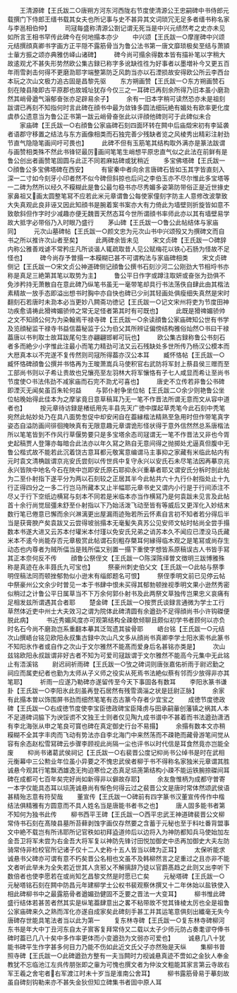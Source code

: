 <!-- { "loadSidebar": true } -->
　　王清源碑【王氏跋二○唐朔方河东河西陇右节度使清源公王忠嗣碑中书侍郎元载撰门下侍郎王缙书载其女夫也所记事与史不甚异其文词琐冗无足多者缙书称名家与李邕相伯仲】
　　司冦每盛称清源公劄记谓无死当是中兴元绩然考之史亦未见如所言王相书罕传此碑今在何地搨本亦少
　　中兴颂【王氏跋一○摩崖碑中兴颂元结撰顔真卿书字画方正平隠不露筋骨当为鲁公法书第一唐文靡琐极矣至结与萧頴士軰方振之颂亦典雅仿峄山诸碑】
　　碑今尚可搨余得数本皆有描补笔以字稍大故逺观尤不甚失形势然欧公集古録已称字多讹缺徃徃为好事者以墨増补今又更五百年雨雪剥击何得不更磨泐耶字端整第防乏风韵当亦以石湮损故安得欧公所云李西台本玩之次山文极力追古固是昌黎先驱
　　东方朔画赞【王氏跋一○东方朔画赞石刻在陵县陵即古平原郡也故城址犹存今仅三之一耳碑已再刻余所得乃旧本虽小磨泐然其峭骨遒气滃郁奋张亦足辟易余子】
　　余有一旧本字稍可读然恐亦未是祖刻跋谓已再刻不知指何时言此碑在顔书中最为敛锋多圆法细玩絶有媚处有欧率更化度虞恭公遗意当为鲁公正书第一跋云峭骨奋张此以评顔他碑则可于此碑似未合
　　家庙碑【王氏跋一○右顔鲁公家庙碑石刻四面环转在闗中后庙燬宋初有李延袭者语郡守移置之结法与东方画像相类而石独完善少残缺者览之风棱秀出精彩注射劲节直气隐隐笔画间吁可畏也】
　　此碑不但有玉筋笔其结构取外满亦是篆法跋谓与画赞相类殊不然此书锋铓最厉画间笔笔生峭想平原忠直气似之此法在前鲜有是鲁公创出者画赞笔固圆与此正不同若麻姑碑或犹稍近
　　多宝佛塔碑【王氏跋一○顔鲁公多宝佛塔碑在西安】
　　有宦秦中者向余言唐碑石皆如玉其字皆直刻入深一二寸如今刻牙小印者然不似今碑但斜掠也后问之李伯玉亦不尽尔惟此多宝塔等一二碑为然所以经久不糢糊此是鲁公最匀稳书亦尽秀媚多姿第防带俗正是近世掾史家鼻祖又画太圆整笔冩不应若此米元章谓鲁公每使家僮刻字防主人意修改波撆致大失真观此良非诬又因此知顔书是腕着案书案亦大有力倚此为墙壁则折旋皆如意不致欹斜但作字时少减趣亦便无魏晋天然态耳今世所谓顔书率师此亦以其有墙壁易学故大抵字必带俗乃入时眼乃盛行
　　茅山碑【王氏跋一○鲁公此帖结体与家庙同】
　　元次山墓碑帖【王氏跋一○颜文忠为元次山书中兴颂殁又为撰碑文而自书之所以推许次山者至矣】
　　此两碑余皆未见
　　宋文贞碑【王氏跋一○碑辞内称公雅善戏谑不常矜庄凡所谈谐人辄疏取昔人见公赋梅花以铁心石肠为怪故不足怪也】
　　碑今尚存予曽搨一本糢糊已甚不可谓构法与家庙碑相类
　　宋文贞碑侧记【王氏跋一○宋文贞公神道碑侧记顔鲁公撰书石刻沙河二公刚劲大节相埒书亦称是真足三絶第其笔以取势为主】
　　鲁公平日作字或蹲注取妍或奋张为劲俱不免渉矜持无萧散自在意此碑乃纵笔书虽无一毫带笔却具行书法荡佚自肆此由其楷法素精故一放手态即溢出想书时胸中亦自快也碑已少刓其轻画处俱瘦细失真然是宋时翻刻石若唐时未泐本必当更妙八闗斋功徳记【王氏跋一○记文宋州将吏为节度田神功疾愈请祷此猾禆媚骄帅之常无足怪者第其时有可既也】
　　此既是猾禆媚骄帅之文不知顔公何为为染翰焉干禄寺碑【王氏跋一○余读顔鲁公家庙碑知公世有书学及览顔秘监干禄寺书益信葢秘监于公为伯父其所辨证偏傍结构雅俗灿然○书曰干禄葢唐以书判取士故耳跋尾句生亦翩翩邯郸可玩也】
　　欧公集古録称鲁公书刻石者多而絶少小字惟此注最小而笔力精劲可法又云石残缺处多世所传乃杨汉公模本而大厯真本以不完遂不复传然则司冦所得葢亦汉公本耳
　　臧怀恪帖【王氏跋一○臧怀恪碑顔鲁公撰并书恪再为王晙萧嵩兵马使积官右武防将军封上蔡县侯三赠而至工部尚书则以子希让贵故也兄懹亮至左羽林大将军懹恪有子七人咸显而希让至尚书节度使○书法伟劲不减家庙而石完不泐尤可喜也】
　　唐史不立传若非鲁公书碑即湮灭无闻矣虽百朱轮何益
　　与郭仆射争坐位帖【王氏跋二○余少则艳鲁公坐位帖晚始得此佳本为之摩挲竟日意草稿耳乃无一笔不作晋法所谓无意而文从容中道者也】
　　按元章待访録是楮纸用先丰县先天广徳中牒起草秃笔今此石刻中秃笔宛然此帖妙处乃在具八面势怱促中却安闲自在葢縁楷法精熟至急用时但作带笔真字姿态自溢防画间徘徊掩映真有无限意趣元章谓诡形怪状得于意外信然然总系唐楷法所以笔笔皆到不作风行草偃势要只是多宝塔余态司冦谓无一笔不作晋法又非也今胥史起稿贾人登簿亦每暗合此法亦以年久冩之熟自无意间得之抛掷处尤逼真但腹中无鲁公楷式故不能若此沉着饶古意耳都元敬寓意编谓马主事抑之家藏有米临此帖内有元时袁文清桷跋谓京兆安氏尝刻以传世呉中复守永兴以安氏石未尽笔法因再摹京兆永兴皆陜中地名今石在陜中岂即安氏原石耶抑永兴重摹者耶又谓安氏分柝时剖此帖为二至仆射指下遂平分为两以石刻较之正居其半今此帖共六十九行仆射指处止十九行正得四分之一多二行岂马所藏本又止半幅耶元章书史又谓内小行是于行间添注不尽乂于行下空纸边横冩与刻本不同若是米临本亦当作横冩乃是何袁跋未见言及此帖首十余行尚觉屈彊未舒至仆射指以下乃始活泼飞动至皆有等威后又更浑化入妙结末数行笔已倦意已懈而余兴淋漓更出屋漏雨迹殆若所云怀素自言初不知者若分得后半当是获膏腴产矣袁跋又云尝得坡翁搨本无毫髪失真苏公见安师文帖时帖尚全尝手搨数本书遂大进又云苏本付瓘米本付瑾以免安氏兄弟之诮苏本久不闻应已湮没马氏藏米本不逺今尚能存否元章极赏此帖谓石刻粗存槩耳何縁得临木观之是笔冩或尚存生动态也内尊者为贼所偪当是贱所偪又别置一搨下重使字想皆系原稿误古人书皆手冩其正本奈何反不传
　　顔鲁公祭侄文【王氏跋一○陈深陈绎曽文徴明三跋博雅殊称是真迹在永丰聂氏九可宝也】
　　祭豪州刺史伯父文【王氏跋一○此帖与祭季明侄稿法同而顿挫郁勃似小逊末有缁郎题名可恨】
　　祭侄季明文前已见停云帖中祭豪州公文余少时曽见一本于书肆中恨未买得其郁勃顿挫视季明文果小逊然秀密似稍过之计鲁公平日属草当不下万余何郭仆射书及此两祭文草独传岂果忠义哀痛有足相发兹所谓遇其合者耶
　　楚金碑【王氏跋一○按贾氏谈録言通微为学士工行草然体近吏中州士大夫效习之谓为院体此碑清圆有余遒劲不足得顔尚书小许钩磔便脱此病】
　　书近秀媚风度亦可观第结构全疎欹倾聊且颇似初学书者顾何以亦负时名石今尚不磨泐岂系重翻本摹其泛驾遗其骏骨耶
　　峿台铭【王氏跋一○元结次山撰峿台铭见欧阳永叔集古録中次山凡文多从顔尚书真卿李学士阳氷索书此篆书不知阳氷作者或自作之次山于文尔雅然不能髙而爱身后名甚铭亦类是】
　　次山兹铭欧阳永叔跋谓非好古者不知为可爱司冦跋谓于文尔雅然不能高今元集中无此铭止有浯溪铭
　　尉迟祠祈雨碑【王氏跋一○攷之碑词则唐张嘉佑祈雨于尉迟勤之祠应而属吏纪者也勤为太师从子义师之役实从死焉书法絶似蔡有邻而少放得非亦其笔耶】
　　祈雨一应遂乃勒碑亦遂留传至今天下事固各有数耳
　　李阳氷篆书谦卦【王氏跋一○李阳氷此刻虽再登石居然有残雪滴淄之状是廷尉正脉】
　　余家有此搨本曽以饰围屏书劲而细然笔笔有态古篆今存者少宜宝之
　　成徳节度徳政碑【王氏跋一○右成徳节度使李宝臣徳政碑宝臣降虏与田承嗣軰创藩镇之祸其人本不足道碑词脇下为谀馁谫不文独王士则者仅见陶九成书谱中不甚着而书法遒劲潇洒有李北海张从申之笔良可寳也碑在真定御史行台不易搨】
　　余搨有数本文亦稍糢糊不全其字丰肉而飞动有势法亦自李北海门中来然荡而不疎艳而藏骨游笔间觉从容有余态赵松雪冩碑云歩骤李顾视此尚隔一尘也评书以时代信是耳食然竟亦岂能全废
　　枊尚书诸葛武侯祠记【王氏跋一○右裴晋公度记枊尚书公绰书是时在武相元衡幕中三公勲业年位虽小异要之不愧忠武侯者柳于书不得称名家独米元章谓其胜诚悬今观其行笔飘洒雄逸无拘迫寒俭之态真足埙箎第结构小疎不能运铁腕捺磔间耳碑在成都可七百年矣完好尚如新得非以僻故存耶】
　　余友詹惟柄为成都守曽寄一本字仅能具态耳以埙箎诚悬尚有惭色何得云过之裴晋公文是唐时常体然颂武侯语甚精殆志意有符契哉
　　董宣传【王氏跋一○碑前有四字篆书汉董宣传传作中楷结法俱精雅有方圆意而不具人姓名当是唐能书者书之也】
　　唐人固多能书者第不知何为独书此传
　　柳书西平王碑【王氏跋一○西平忠武王神道碑裴晋公文柳常侍书石刻在髙陵县墓所苔藓剥蚀字画仅存然要之含蓄于元秘也至于料吐番背盟事文中絶不载岂有所讳耶所记官秩如初拜盕道帅后以边将入为神防都知兵马使始加左金吾卫将军未尝为右金吾大将军复以神防先锋讨田悦加御史中丞再加御史大夫左防骑常侍非检校官所记诸子仅十二人史称十五人皆当以碑为正耳】
　　太保听能求诚悬书父碑亦可谓有意不朽矣晋公名相也文虽不及韩柳然言之足重过之且亦非不能文者听此举未为全失若近世其人贪邪乂不解摛辞乃徒以官爵髙趋之此则又出李听下数倍者也使李愿若在或尚知乞昌黎文然是时愿已亡矣
　　元秘塔碑【王氏跋一○元秘塔铭石刻在闗中防昌元年建柳学士公权书裴观察休撰又十二年休始以盐铁使入相此碑柳书中之最露筋骨者遒媚劲健固不乏要之晋法一大变耳】
　　柳书惟此碑盛行结体若甚苦者然其实是纵笔葢肆意出之畧不粘带故不觉其锋棱太厉也全是祖鲁公家庙碑来久之熟而浑化亦遂自成家矣此碑刻手甚工并其运笔意俱刻出纎毫无失今唐碑存世能具笔法者当以此为第一
　　复东林寺碑【王氏跋一○复东林寺碑柳河东书是年大中丁丑河东自太子賔客复拜常侍又二载以太子少师元防占奏耄谬夺俸书碑时葢已几八十矣中多作率更体而小变遒劲为文弱亦可爱也】
　　诚悬几八十犹能书碑平生作字甚多何目力乃能不伤如此近文氏父子亦然殆是天纵
　　集柳书普照寺碑【王氏跋一○此碑遒劲方整有一夫当闗时力视诚悬真迹不啻如之金狄人奉金教犹不忘临池江左呉传朋张即之軰为可愧也撰文者为仲汝文粗能其家言第云寺故右军王羲之舍宅者右军渡江时未十岁当是淮南公舍耳】
　　柳书露筋骨易于摹刻故虽自碑刻钩勒来亦不甚失金狄但知立碑集书者固中原人耳
